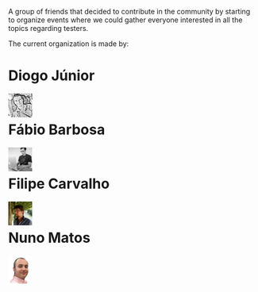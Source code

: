 
A group of friends that decided to contribute in the community by starting to organize events where we could gather everyone interested in all the topics regarding testers.

The current organization is made by:

# Diogo Júnior
<img src="images/diogo_junior.jpg" width="48" align="left"/>
<br>

# Fábio Barbosa
<img src="images/fabio_barbosa.jpg" width="48" align="left"/>
<br>

# Filipe Carvalho
<img src="images/filipe_carvalho.jpg" width="48" align="left"/>
<br>

# Nuno Matos
<img src="images/nuno_matos.png" width="48" align="left"/>

<br>
<br>
